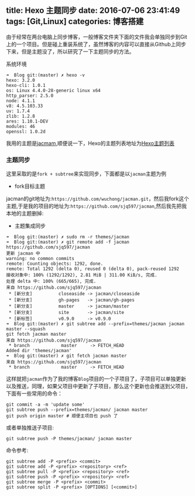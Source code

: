title: Hexo 主题同步
date: 2016-07-06 23:41:49
tags: [Git,Linux]
categories: 博客搭建
---
由于经常在两台电脑上同步博客，一般博客文件夹下面的文件我会单独同步到Git上的一个项目。但是碰上重装系统了，虽然博客的内容可以直接从Github上同步下来，但是主题没了，所以研究了一下主题同步的方法。

系统环境
```
➜  Blog git:(master) ✗ hexo -v
hexo: 3.2.0
hexo-cli: 1.0.1
os: Linux 4.4.0-28-generic linux x64
http_parser: 2.5.0
node: 4.1.1
v8: 4.5.103.33
uv: 1.7.4
zlib: 1.2.8
ares: 1.10.1-DEV
modules: 46
openssl: 1.0.2d
```
我用的主题是[jacmam](https://github.com/wuchong/jacman),顺便说一下，Hexo的主题列表地址为[Hexo主题列表](https://hexo.io/themes/)

### 主题同步
这里采取的是`fork + subtree`来实现同步，下面都是以`jacman`主题为例
* fork目标主题

jacman的git地址为:`https://github.com/wuchong/jacman.git`，然后我fork这个主题,于是我的项目的地址为:`https://github.com/sjq597/jacman`,然后我先把我本地的主题删掉:

* 主题集成同步

```
➜  Blog git:(master) ✗ sudo rm -r themes/jacman
➜  Blog git:(master) ✗ git remote add -f jacman https://github.com/sjq597/jacman
更新 jacman 中
warning: no common commits
remote: Counting objects: 1292, done.
remote: Total 1292 (delta 0), reused 0 (delta 0), pack-reused 1292
接收对象中: 100% (1292/1292), 2.81 MiB | 311.00 KiB/s, 完成.
处理 delta 中: 100% (665/665), 完成.
来自 https://github.com/sjq597/jacman
 * [新分支]          closeaside -> jacman/closeaside
 * [新分支]          gh-pages   -> jacman/gh-pages
 * [新分支]          master     -> jacman/master
 * [新分支]          site       -> jacman/site
 * [新标签]          v0.9.0     -> v0.9.0
➜  Blog git:(master) ✗ git subtree add --prefix=themes/jacman jacman master --squash
git fetch jacman master
来自 https://github.com/sjq597/jacman
 * branch            master     -> FETCH_HEAD
Added dir 'themes/jacman'
➜  Blog git:(master) ✗ git fetch jacman master 
来自 https://github.com/sjq597/jacman
 * branch            master     -> FETCH_HEAD
```
这样就把`jacman`作为了我的博客`Blog`项目的一个子项目了，子项目可以单独更新以及推送，同理，如果父项目中更新了子项目，那么这个更新也会推送到父项目，下面有一些常用的命令：
```
git commit -a -m 'update some'
git subtree push --prefix=themes/jacman/ jacman master
git push origin master # 顺便主项目也 push 了
```
或者单独推送子项目:
```
git subtree push -P themes/jacman/ jacman master
```
命令参考:
```
git subtree add -P <prefix> <commit>
git subtree add -P <prefix> <repository> <ref>
git subtree pull -P <prefix> <repository> <ref>
git subtree push -P <prefix> <repository> <ref>
git subtree merge -P <prefix> <commit>
git subtree split -P <prefix> [OPTIONS] [<commit>]
```
